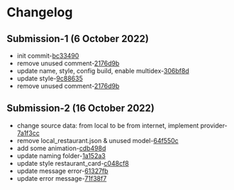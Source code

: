 # Changelog

## Submission-1 (6 October 2022)

- init commit-[bc33490](https://github.com/solehudin5699/Restopedia/commit/bc33490bbd099bcdb812c3970b83ebb5a5deaee8)
- remove unused comment-[2176d9b](https://github.com/solehudin5699/Restopedia/commit/2176d9b5648a0d247a261c2ebc733acc382e2cc9)
- update name, style, config build, enable multidex-[306bf8d](https://github.com/solehudin5699/Restopedia/commit/306bf8dd6a2362b986cde166571cb6e3c34080e5)
- update style-[9c88635](https://github.com/solehudin5699/Restopedia/commit/9c886355b9880af626bb64d2258153190b34571d)
- remove unused comment-[2176d9b](https://github.com/solehudin5699/Restopedia/commit/2176d9b5648a0d247a261c2ebc733acc382e2cc9)

## Submission-2 (16 October 2022)

- change source data: from local to be from internet, implement provider-[7a1f3cc](https://github.com/solehudin5699/Restopedia/commit/7a1f3cc2fc7e8bced3700bb82745676449c039a6)
- remove local_restaurant.json & unused model-[64f550c](https://github.com/solehudin5699/Restopedia/commit/64f550c93f30e31a46bb5575b802b5c69a5c4009)
- add some animation-[cdb498d](https://github.com/solehudin5699/Restopedia/commit/cdb498dbbe6906405da67ad7295213a409a780af)
- update naming folder-[1a152a3](https://github.com/solehudin5699/Restopedia/commit/1a152a339711ecfc3c5989ddd225752486d84538)
- update style restaurant_card-[c048cf8](https://github.com/solehudin5699/Restopedia/commit/c048cf837bf165bcb6d218b449af6e3e4e054332)
- update message error-[61327fb](https://github.com/solehudin5699/Restopedia/commit/61327fbd70b2460f5881e69cd829de56d2f96c70)
- update error message-[71f38f7](https://github.com/solehudin5699/Restopedia/commit/71f38f7bfd42513a514fc4935a221eb48b2cbb3c)
